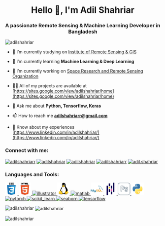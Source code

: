 <h1 align="center">Hello 👋, I'm Adil Shahriar</h1>
<h3 align="center">A passionate Remote Sensing & Machine Learning Developer in Bangladesh</h3>

<p align="left"> <img src="https://komarev.com/ghpvc/?username=adilshahriar&label=Profile%20views&color=ded70d&style=plastic" alt="adilshahriar" /> </p>

- 🔭 I’m currently studying on [Institute of Remote Sensing & GIS](https://www.juniv.edu/institute/irs)

- 🌱 I’m currently learning **Machine Learning & Deep Learning**

- 👯 I’m currently working on [Space Research and Remote Sensing Organization](https://sparrso.gov.bd/)

- 👨‍💻 All of my projects are available at [https://sites.google.com/view/adilshahriar/home](https://sites.google.com/view/adilshahriar/home)

- 💬 Ask me about **Python, Tensorflow, Keras**

- 📫 How to reach me **adilshahriarr@gmail.com**

- 📄 Know about my experiences [https://www.linkedin.com/in/adilshahriar/](https://www.linkedin.com/in/adilshahriar/)

<h3 align="left">Connect with me:</h3>
<p align="left">
<a href="https://twitter.com/adilshahriarr" target="blank"><img align="center" src="https://raw.githubusercontent.com/rahuldkjain/github-profile-readme-generator/master/src/images/icons/Social/twitter.svg" alt="adilshahriarr" height="30" width="40" /></a>
<a href="https://linkedin.com/in/adilshahriar" target="blank"><img align="center" src="https://raw.githubusercontent.com/rahuldkjain/github-profile-readme-generator/master/src/images/icons/Social/linked-in-alt.svg" alt="adilshahriar" height="30" width="40" /></a>
<a href="https://kaggle.com/adilshahriar" target="blank"><img align="center" src="https://raw.githubusercontent.com/rahuldkjain/github-profile-readme-generator/master/src/images/icons/Social/kaggle.svg" alt="adilshahriar" height="30" width="40" /></a>
<a href="https://fb.com/adilshahriarr" target="blank"><img align="center" src="https://raw.githubusercontent.com/rahuldkjain/github-profile-readme-generator/master/src/images/icons/Social/facebook.svg" alt="adilshahriarr" height="30" width="40" /></a>
<a href="https://instagram.com/adil.shahriar" target="blank"><img align="center" src="https://raw.githubusercontent.com/rahuldkjain/github-profile-readme-generator/master/src/images/icons/Social/instagram.svg" alt="adil.shahriar" height="30" width="40" /></a>
</p>

<h3 align="left">Languages and Tools:</h3>
<p align="left"> <a href="https://www.w3schools.com/css/" target="_blank" rel="noreferrer"> <img src="https://raw.githubusercontent.com/devicons/devicon/master/icons/css3/css3-original-wordmark.svg" alt="css3" width="40" height="40"/> </a> <a href="https://www.w3.org/html/" target="_blank" rel="noreferrer"> <img src="https://raw.githubusercontent.com/devicons/devicon/master/icons/html5/html5-original-wordmark.svg" alt="html5" width="40" height="40"/> </a> <a href="https://www.adobe.com/in/products/illustrator.html" target="_blank" rel="noreferrer"> <img src="https://www.vectorlogo.zone/logos/adobe_illustrator/adobe_illustrator-icon.svg" alt="illustrator" width="40" height="40"/> </a> <a href="https://www.linux.org/" target="_blank" rel="noreferrer"> <img src="https://raw.githubusercontent.com/devicons/devicon/master/icons/linux/linux-original.svg" alt="linux" width="40" height="40"/> </a> <a href="https://www.mathworks.com/" target="_blank" rel="noreferrer"> <img src="https://upload.wikimedia.org/wikipedia/commons/2/21/Matlab_Logo.png" alt="matlab" width="40" height="40"/> </a> <a href="https://www.mysql.com/" target="_blank" rel="noreferrer"> <img src="https://raw.githubusercontent.com/devicons/devicon/master/icons/mysql/mysql-original-wordmark.svg" alt="mysql" width="40" height="40"/> </a> <a href="https://pandas.pydata.org/" target="_blank" rel="noreferrer"> <img src="https://raw.githubusercontent.com/devicons/devicon/2ae2a900d2f041da66e950e4d48052658d850630/icons/pandas/pandas-original.svg" alt="pandas" width="40" height="40"/> </a> <a href="https://www.photoshop.com/en" target="_blank" rel="noreferrer"> <img src="https://raw.githubusercontent.com/devicons/devicon/master/icons/photoshop/photoshop-line.svg" alt="photoshop" width="40" height="40"/> </a> <a href="https://www.python.org" target="_blank" rel="noreferrer"> <img src="https://raw.githubusercontent.com/devicons/devicon/master/icons/python/python-original.svg" alt="python" width="40" height="40"/> </a> <a href="https://pytorch.org/" target="_blank" rel="noreferrer"> <img src="https://www.vectorlogo.zone/logos/pytorch/pytorch-icon.svg" alt="pytorch" width="40" height="40"/> </a> <a href="https://scikit-learn.org/" target="_blank" rel="noreferrer"> <img src="https://upload.wikimedia.org/wikipedia/commons/0/05/Scikit_learn_logo_small.svg" alt="scikit_learn" width="40" height="40"/> </a> <a href="https://seaborn.pydata.org/" target="_blank" rel="noreferrer"> <img src="https://seaborn.pydata.org/_images/logo-mark-lightbg.svg" alt="seaborn" width="40" height="40"/> </a> <a href="https://www.tensorflow.org" target="_blank" rel="noreferrer"> <img src="https://www.vectorlogo.zone/logos/tensorflow/tensorflow-icon.svg" alt="tensorflow" width="40" height="40"/> </a> </p>

<p><img align="left" src="https://github-readme-stats.vercel.app/api/top-langs?username=adilshahriar&show_icons=true&theme=gruvbox&locale=en&layout=compact" alt="adilshahriar" /></p>

<p>&nbsp;<img align="center" src="https://github-readme-stats.vercel.app/api?username=adilshahriar&show_icons=true&theme=dark&locale=en" alt="adilshahriar" /></p>

<p><img align="center" src="https://github-readme-streak-stats.herokuapp.com/?user=adilshahriar&" alt="adilshahriar" /></p>
